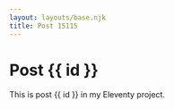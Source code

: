 ```yaml
---
layout: layouts/base.njk
title: Post 15115
---
```


# Post {{ id }}

This is post {{ id }} in my Eleventy project.
